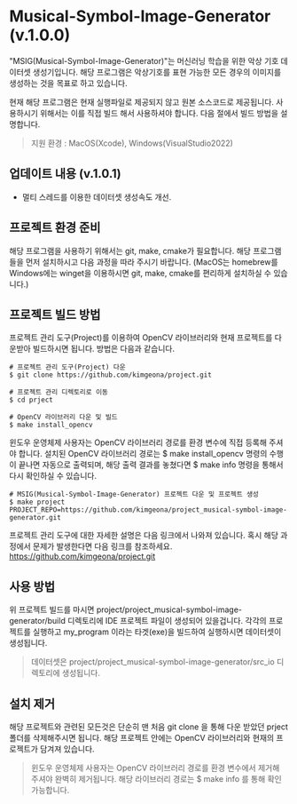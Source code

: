 # Musical-Symbol-Image-Generator (v.1.0.0)

"MSIG(Musical-Symbol-Image-Generator)"는 머신러닝 학습을 위한 악상 기호 데이터셋 생성기입니다. 해당 프로그램은 악상기호를 표현 가능한 모든 경우의 이미지를 생성하는 것을 목표로 하고 있습니다.

현재 해당 프로그램은 현재 실행파일로 제공되지 않고 원본 소스코드로 제공됩니다. 사용하시기 위해서는 이를 직접 빌드 해서 사용하셔야 합니다. 다음 절에서 빌드 방법을 설명합니다.

>지원 환경 : MacOS(Xcode), Windows(VisualStudio2022)

## 업데이트 내용 (v.1.0.1)
* 멀티 스레드를 이용한 데이터셋 생성속도 개선.

## 프로젝트 환경 준비
해당 프로그램을 사용하기 위해서는 git, make, cmake가 필요합니다. 해당 프로그램들을 먼저 설치하시고 다음 과정을 따라 주시기 바랍니다. (MacOS는 homebrew를 Windows에는 winget을 이용하시면 git, make, cmake를 편리하게 설치하실 수 있습니다.)

## 프로젝트 빌드 방법
프로젝트 관리 도구(Project)를 이용하여 OpenCV 라이브러리와 현재 프로젝트를 다운받아 빌드하시면 됩니다. 방법은 다음과 같습니다.

    # 프로젝트 관리 도구(Project) 다운
    $ git clone https://github.com/kimgeona/project.git

    # 프로젝트 관리 디렉토리로 이동
    $ cd prject

    # OpenCV 라이브러리 다운 및 빌드
    $ make install_opencv

윈도우 운영체제 사용자는 OpenCV 라이브러리 경로를 환경 변수에 직접 등록해 주셔야 합니다. 설치된 OpenCV 라이브러리 경로는 \$ make install_opencv 명령의 수행이 끝나면 자동으로 출력되며, 해당 출력 결과를 놓쳤다면 \$ make info 명령을 통해서 다시 확인하실 수 있습니다.

    # MSIG(Musical-Symbol-Image-Generator) 프로젝트 다운 및 프로젝트 생성
    $ make project PROJECT_REPO=https://github.com/kimgeona/project_musical-symbol-image-generator.git

프로젝트 관리 도구에 대한 자세한 설명은 다음 링크에서 나와져 있습니다. 혹시 해당 과정에서 문제가 발생한다면 다음 링크를 참조하세요. https://github.com/kimgeona/project.git

## 사용 방법
위 프로젝트 빌드를 마시면 project/project_musical-symbol-image-generator/build 디렉토리에 IDE 프로젝트 파일이 생성되어 있을겁니다. 각각의 프로젝트를 실행하고 my_program 이라는 타겟(exe)을 빌드하여 실행하시면 데이터셋이 생성됩니다.

>데이터셋은 project/project_musical-symbol-image-generator/src_io 디렉토리에 생성됩니다.

## 설치 제거
해당 프로젝트와 관련된 모든것은 단순히 맨 처음 git clone 을 통해 다운 받았던 prject 폴더를 삭제해주시면 됩니다. 해당 프로젝트 안에는 OpenCV 라이브러리와 현재의 프로젝트가 담겨져 있습니다.

>윈도우 운영체제 사용자는 OpenCV 라이브러리 경로를 환경 변수에서 제거해 주셔야 완벽히 제거됩니다. 해당 라이브러리 경로는 $ make info 를 통해 확인 가능합니다.

